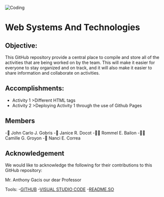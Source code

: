 ![Coding](https://www.hostinger.com/tutorials/wp-content/uploads/sites/2/2021/08/learn-coding-online-for-free.webp)
# Web Systems And Technologies

## Objective:
This GitHub repository provide a central place to compile and store all of the activities that are being worked on by the team. This will make it easier for everyone to stay organized and on track, and it will also make it easier to share information and collaborate on activities.

## Accomplishments:
- Activity 1 >Different HTML tags
- Activity 2 >Deploying Activity 1 through the use of Github Pages

## Members
-👨 John Carlo J. Gobris
-👧 Janice R. Docot
-👨‍🦱 Rommel E. Bailon 
-👱‍♀️ Camille G. Groyon
-👦 Nanci E. Correa
  
## Acknowledgement
We would like to acknowledge the following for their contributions to this GitHub repository:

Mr. Anthony Gacis our dear Professor

Tools:
-[GITHUB](https://github.com/)
-[VISUAL STUDIO CODE](https://code.visualstudio.com/)
-[README.SO](https://readme.so/)




